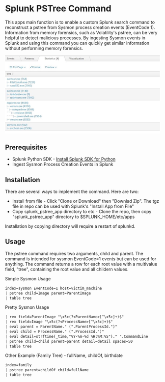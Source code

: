# Splunk PSTree Command

This apps main function is to enable a custom Splunk search command to reconstruct a pstree from Sysmon process creation events (EventCode 1). Information from memory forensics, such as Volatility's pstree, can be very helpful to detect malicious processes. By ingesting Sysmon events in Splunk and using this command you can quickly get similar information without performing memory forensics.  

![Splunk PSTree](https://github.com/murchisd/murchisd.github.io/raw/master/assets/splunk/pstree.JPG)

## Prerequisites

* Splunk Python SDK - [Install Splunk SDK for Python](http://dev.splunk.com/view/python-sdk/SP-CAAAEDG)
* Ingest Sysmon Process Creation Events in Splunk

## Installation

There are several ways to implement the command. Here are two:
* Install from file - Click "Clone or Download" then "Downlad Zip". The tgz file in repo can be used with Splunk's "Install App from File"
* Copy splunk_pstree_app directory to etc - Clone the repo, then copy "splunk_pstree_app" directory to $SPLUNK_HOME/etc/apps

Installation by copying directory will require a restart of splunkd.

## Usage 

The pstree command requires two arguments, child and parent. The command is intended for sysmon EventCode=1 events but can be used for anything. The command returns a row for each root value with a multivalue field, "tree", containing the root value and all childern values.

Simple Sysmon Usage

```
index=sysmon EventCode=1 host=victim_machine
| pstree child=Image parent=ParentImage
| table tree
```

Pretty Sysmon Usage
```
| rex field=ParentImage "\x5c(?<ParentName>[^\x5c]+)$"
| rex field=Image "\x5c(?<ProcessName>[^\x5c]+)$"
| eval parent = ParentName." (".ParentProcessId.")"
| eval child = ProcessName." (".ProcessId.")"
| eval detail=strftime(_time,"%Y-%m-%d %H:%M:%S")." ".CommandLine
| pstree child=child parent=parent detail=detail spaces=50
| table tree
```

Other Example (Family Tree) - fullName, childOf, birthdate
```
index=family
| pstree parent=childOf child=fullName
| table tree
```


